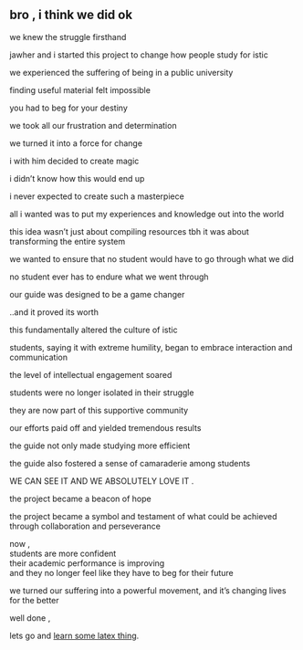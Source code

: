 ## bro , i think we did ok

we knew the struggle firsthand

jawher and i started this project to change how people study for istic

we experienced the suffering of being in a public university 

finding useful material felt impossible 

you had to beg for your destiny

we took all our frustration and determination 

we turned it into a force for change

i with him decided to create magic

i didn’t know how this would end up

i never expected to create such a masterpiece

all i wanted was to put my experiences and knowledge out into the world

this idea wasn’t just about compiling resources tbh it was about transforming the entire system


we wanted to ensure that no student would have to go through what we did

no student ever has to endure what we went through

our guide was designed to be a game changer

..and it proved its worth

this fundamentally altered the culture of istic

students, saying it with extreme humility, began to embrace interaction and communication

the level of intellectual engagement soared

students were no longer isolated in their struggle

they are now part of this supportive community

our efforts paid off and yielded tremendous results

the guide not only made studying more efficient 

the guide also fostered a sense of camaraderie among students 

WE CAN SEE IT AND WE ABSOLUTELY LOVE IT .

the project became a beacon of hope 

the project became a symbol and testament of what could be achieved through collaboration and perseverance

now , <br>
students are more confident <br>
their academic performance is improving <br>
and they no longer feel like they have to beg for their future

we turned our suffering into a powerful movement, and it’s changing lives for the better

well done ,

lets go and [learn some latex thing](learntex.md).
